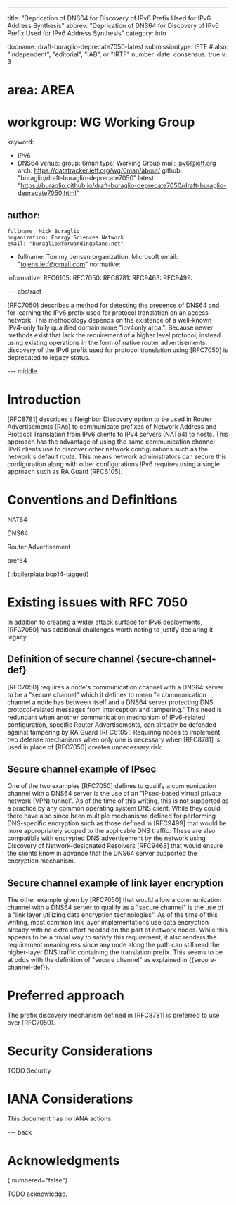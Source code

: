 ---
title: "Deprication of DNS64 for Discovery of IPv6 Prefix Used for IPv6 Address Synthesis"
abbrev: "Deprication of DNS64 for Discovery of IPv6 Prefix Used for IPv6 Address Synthesis"
category: info

docname: draft-buraglio-deprecate7050-latest
submissiontype: IETF  # also: "independent", "editorial", "IAB", or "IRTF"
number:
date:
consensus: true
v: 3
# area: AREA
# workgroup: WG Working Group
keyword:
 - IPv6
 - DNS64
venue:
  group: 6man
  type: Working Group
  mail: ipv6@ietf.org
  arch: https://datatracker.ietf.org/wg/6man/about/
  github: "buraglio/draft-buraglio-deprecate7050"
  latest: "https://buraglio.github.io/draft-buraglio-deprecate7050/draft-buraglio-deprecate7050.html"

author:
 -
    fullname: Nick Buraglio
    organization: Energy Sciences Network
    email: "buraglio@forwardingplane.net"
 -
    fullname: Tommy Jensen
    organization: Microsoft
    email: "tojens.ietf@gmail.com"
normative:

informative:
  RFC6105:
  RFC7050:
  RFC8781:
  RFC9463:
  RFC9499:

--- abstract

[RFC7050] describes a method for detecting the presence of DNS64 and for learning the IPv6 prefix used for protocol translation on an access network. This methodology depends on the existence of a well-known IPv4-only fully qualified domain name "ipv4only.arpa.". Because newer methods exist that lack the requirement of a higher level protocol, instead using existing operations in the form of native router advertisements, discovery of the IPv6 prefix used for protocol translation using [RFC7050] is deprecated to legacy status.

--- middle


# Introduction

[RFC8781] describes a Neighbor Discovery option to be used in Router Advertisements (RAs) to communicate prefixes of Network Address and Protocol Translation from IPv6 clients to IPv4 servers (NAT64) to hosts. This approach has the advantage of using the same communication channel IPv6 clients use to discover other network configurations such as the network's default route. This means network administrators can secure this configuration along with other configurations IPv6 requires using a single approach such as RA Guard [RFC6105]. 


# Conventions and Definitions

NAT64

DNS64

Router Advertisement

pref64

{::boilerplate bcp14-tagged}

# Existing issues with RFC 7050

In addition to creating a wider attack surface for IPv6 deployments, [RFC7050]  has additional challenges worth noting to justify declaring it legacy.

## Definition of secure channel {secure-channel-def}

[RFC7050] requires a node's communication channel with a DNS64 server to be a "secure channel" which it defines to mean "a communication channel a node has between itself and a DNS64 server protecting DNS protocol-related messages from interception and tampering." This need is redundant when another communication mechanism of IPv6-related configuration, specific Router Advertisements, can already be defended against tampering by RA Guard [RFC6105]. Requiring nodes to implement two defense mechanisms when only one is necessary when [RFC8781] is used in place of [RFC7050] creates unnecessary risk.

## Secure channel example of IPsec

One of the two examples [RFC7050] defines to qualify a communication channel with a DNS64 server is the use of an "IPsec-based virtual private network (VPN) tunnel". As of the time of this writing, this is not supported as a practice by any common operating system DNS client. While they could, there have also since been multiple mechanisms defined for performing DNS-specific encryption such as those defined in [RFC9499] that would be more appropriately scoped to the applicable DNS traffic. These are also compatible with encrypted DNS advertisement by the network using Discovery of Network-designated Resolvers [RFC9463] that would ensure the clients know in advance that the DNS64 server supported the encryption mechanism.

## Secure channel example of link layer encryption

The other example given by [RFC7050] that would allow a communication channel with a DNS64 server to qualify as a "secure channel" is the use of a "link layer utilizing data encryption technologies". As of the time of this writing, most common link layer implementations use data encryption already with no extra effort needed on the part of network nodes. While this appears to be a trivial way to satisfy this requirement, it also renders the requirement meaningless since any node along the path can still read the higher-layer DNS traffic containing the translation prefix. This seems to be at odds with the definition of "secure channel" as explained in {{secure-channel-def}}.

# Preferred approach

The prefix discovery mechanism defined in [RFC8781] is preferred to use over [RFC7050].

# Security Considerations

TODO Security


# IANA Considerations

This document has no IANA actions.


--- back

# Acknowledgments
{:numbered="false"}

TODO acknowledge.
